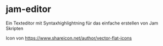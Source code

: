 # jam-editor
Ein Texteditor mit Syntaxhighlightning für das einfache erstellen von Jam Skripten

Icon von https://www.shareicon.net/author/vector-flat-icons
